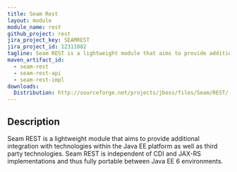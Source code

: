 ```yaml
---
title: Seam Rest
layout: module
module_name: rest
github_project: rest
jira_project_key: SEAMREST
jira_project_id: 12311082
tagline: Seam REST is a lightweight module that aims to provide additional integration with technologies within the Java EE platform as well as third party technologies.
maven_artifact_id: 
  - seam-rest
  - seam-rest-api
  - seam-rest-impl
downloads:
  Distribution: http://sourceforge.net/projects/jboss/files/Seam/REST/ 
---
```

## Description
Seam REST is a lightweight module that aims to provide additional integration with technologies within the Java EE 
platform as well as third party technologies. Seam REST is independent of CDI and JAX-RS implementations and thus 
fully portable between Java EE 6 environments.

